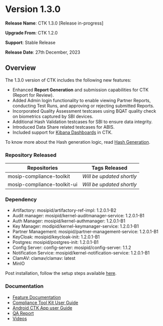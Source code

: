 # Version 1.3.0

**Release Name**: CTK 1.3.0 [Release in-progress]

**Upgrade From**: CTK 1.2.0

**Support**: Stable Release

**Release Date**: 27th December, 2023

## Overview

The 1.3.0 version of CTK includes the following new features:

* Enhanced **Report Generation** and submission capabilities for CTK (Report for Review).
* Added Admin login functionality to enable viewing Partner Reports, conducting Test Runs, and approving or rejecting submitted Reports.
* Incorporated Quality Assessment testcases using BQAT quality check on biometrics captured by SBI devices.
* Additional Hash Validation testcases for SBI to ensure data integrity.
* Introduced Data Share related testcases for ABIS.
* Included support for [Kibana Dashboards](ctk-dashboards-kibana.md) in CTK.

To know more about the Hash generation logic, read [Hash Generation](hash-generation.md).

### Repository Released

| Repositories                 | Tags Released             |
| ---------------------------- | ------------------------- |
| mosip-compliance-toolkit     | _Will be updated shortly_ |
| mosip-compliance-toolkit-ui  | _Will be updated shortly_ |

### Dependency

* Artifactory: mosipid/artifactory-ref-impl: 1.2.0.1-B2
* Audit manager: mosipid/kernel-auditmanager-service: 1.2.0.1-B1
* Auth Manager: mosipid/kernel-authmanager: 1.2.0.1-B1
* Key Manager: modipid/kernel-keymanager-service: 1.2.0.1-B1
* Partner Management: mosipid/partner-management-service: 1.2.0.1-B1
* KeyCloak: mosipid/keycloak-init: 1.2.0.1-B1
* Postgres: mosipid/postgres-init: 1.2.0.1-B1
* Config Server: config-server: mosipid/config-server: 1.1.2
* Notification Service: mosipid/kernel-notification-service: 1.2.0.1-B1
* ClamAV: clamav/clamav: latest
* MinIO

Post installation, follow the setup steps available [here](setup-steps-1.3.0.md).

### Documentation

* [Feature Documentation](./)
* [Compliance Tool Kit User Guide](user-guide.md)
* [Android CTK App user Guide](android-user-guide.md)
* [QA Report](test-report-1.3.0.md)
* [Videos](https://www.youtube.com/playlist?list=PLJH-POb\_55z8YYS\_qAk\_QNBQeiQ2VrtZD)
